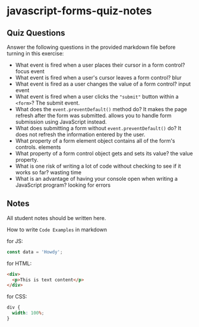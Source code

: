 # javascript-forms-quiz-notes

## Quiz Questions

Answer the following questions in the provided markdown file before turning in this exercise:

- What event is fired when a user places their cursor in a form control?
  focus event
- What event is fired when a user's cursor leaves a form control?
  blur
- What event is fired as a user changes the value of a form control?
  input event
- What event is fired when a user clicks the `"submit"` button within a `<form>`?
  The submit event.
- What does the `event.preventDefault()` method do?
  It makes the page refresh after the form was submitted.
  allows you to handle form submission using JavaScript instead.
- What does submitting a form without `event.preventDefault()` do?
  It does not refresh the information entered by the user.
- What property of a form element object contains all of the form's controls.
  elements
- What property of a form control object gets and sets its value?
  the value property.
- What is one risk of writing a lot of code without checking to see if it works so far?
  wasting time
- What is an advantage of having your console open when writing a JavaScript program?
  looking for errors

## Notes

All student notes should be written here.

How to write `Code Examples` in markdown

for JS:

```javascript
const data = 'Howdy';
```

for HTML:

```html
<div>
  <p>This is text content</p>
</div>
```

for CSS:

```css
div {
  width: 100%;
}
```
